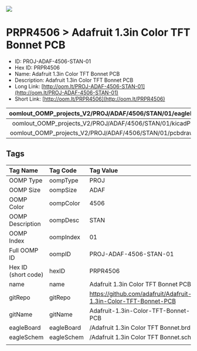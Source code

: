 


  
![][im]
# PRPR4506 > Adafruit 1.3in Color TFT Bonnet PCB

- ID: PROJ-ADAF-4506-STAN-01
- Hex ID: PRPR4506
- Name: Adafruit 1.3in Color TFT Bonnet PCB
- Description: Adafruit 1.3in Color TFT Bonnet PCB
- Long Link: [http://oom.lt/PROJ-ADAF-4506-STAN-01](http://oom.lt/PROJ-ADAF-4506-STAN-01)
- Short Link: [http://oom.lt/PRPR4506](http://oom.lt/PRPR4506)
  

|oomlout_OOMP_projects_V2/PROJ/ADAF/4506/STAN/01/eagleImage.png|oomlout_OOMP_projects_V2/PROJ/ADAF/4506/STAN/01/eagleSchemImage.png|oomlout_OOMP_projects_V2/PROJ/ADAF/4506/STAN/01/kicadPcb3dFront.png|oomlout_OOMP_projects_V2/PROJ/ADAF/4506/STAN/01/kicadPcb3dBack.png|
| :---: | :---: | :---: | :---: |
|oomlout_OOMP_projects_V2/PROJ/ADAF/4506/STAN/01/kicadPcb3d.png|oomlout_OOMP_projects_V2/PROJ/ADAF/4506/STAN/01/bomBack.png|oomlout_OOMP_projects_V2/PROJ/ADAF/4506/STAN/01/bomFront.png|oomlout_OOMP_projects_V2/PROJ/ADAF/4506/STAN/01/pcbdraw.svg|
|oomlout_OOMP_projects_V2/PROJ/ADAF/4506/STAN/01/pcbdrawBack.svg||||

## Tags
  

|Tag Name|Tag Code|Tag Value|
| :--- | :--- | :--- |
|OOMP Type|oompType|PROJ|
|OOMP Size|oompSize|ADAF|
|OOMP Color|oompColor|4506|
|OOMP Description|oompDesc|STAN|
|OOMP Index|oompIndex|01|
|Full OOMP ID|oompID|PROJ-ADAF-4506-STAN-01|
|Hex ID (short code)|hexID|PRPR4506|
|name|name|Adafruit 1.3in Color TFT Bonnet PCB|
|gitRepo|gitRepo|https://github.com/adafruit/Adafruit-1.3in-Color-TFT-Bonnet-PCB|
|gitName|gitName|Adafruit-1.3in-Color-TFT-Bonnet-PCB|
|eagleBoard|eagleBoard|/Adafruit 1.3in Color TFT Bonnet.brd|
|eagleSchem|eagleSchem|/Adafruit 1.3in Color TFT Bonnet.sch|
||||



[im]: PROJ/ADAF/4506/STAN/01/kicadPcb3d_450.png

